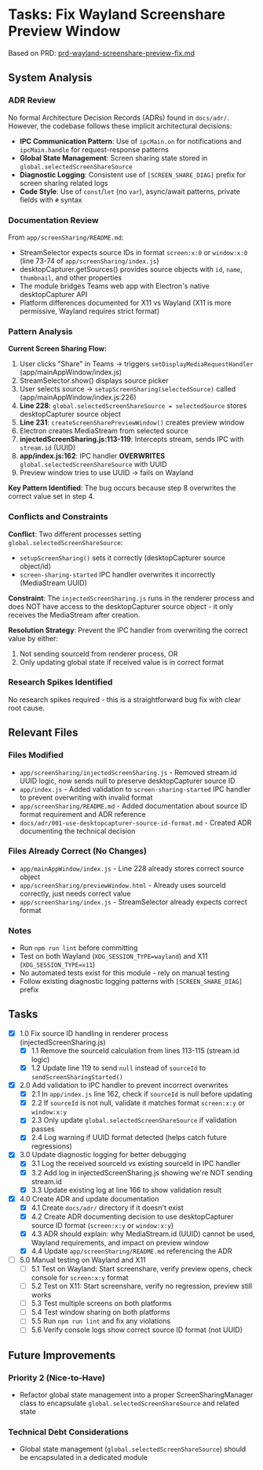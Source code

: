 # Tasks: Fix Wayland Screenshare Preview Window

Based on PRD: [prd-wayland-screenshare-preview-fix.md](prd-wayland-screenshare-preview-fix.md)

## System Analysis

### ADR Review

No formal Architecture Decision Records (ADRs) found in `docs/adr/`. However, the codebase follows these implicit architectural decisions:

- **IPC Communication Pattern**: Use of `ipcMain.on` for notifications and `ipcMain.handle` for request-response patterns
- **Global State Management**: Screen sharing state stored in `global.selectedScreenShareSource`
- **Diagnostic Logging**: Consistent use of `[SCREEN_SHARE_DIAG]` prefix for screen sharing related logs
- **Code Style**: Use of `const`/`let` (no `var`), async/await patterns, private fields with `#` syntax

### Documentation Review

From `app/screenSharing/README.md`:
- StreamSelector expects source IDs in format `screen:x:0` or `window:x:0` (line 73-74 of `app/screenSharing/index.js`)
- desktopCapturer.getSources() provides source objects with `id`, `name`, `thumbnail`, and other properties
- The module bridges Teams web app with Electron's native desktopCapturer API
- Platform differences documented for X11 vs Wayland (X11 is more permissive, Wayland requires strict format)

### Pattern Analysis

**Current Screen Sharing Flow:**
1. User clicks "Share" in Teams → triggers `setDisplayMediaRequestHandler` (app/mainAppWindow/index.js)
2. StreamSelector.show() displays source picker
3. User selects source → `setupScreenSharing(selectedSource)` called (app/mainAppWindow/index.js:226)
4. **Line 228**: `global.selectedScreenShareSource = selectedSource` stores desktopCapturer source object
5. **Line 231**: `createScreenSharePreviewWindow()` creates preview window
6. Electron creates MediaStream from selected source
7. **injectedScreenSharing.js:113-119**: Intercepts stream, sends IPC with `stream.id` (UUID)
8. **app/index.js:162**: IPC handler **OVERWRITES** `global.selectedScreenShareSource` with UUID
9. Preview window tries to use UUID → fails on Wayland

**Key Pattern Identified**: The bug occurs because step 8 overwrites the correct value set in step 4.

### Conflicts and Constraints

**Conflict**: Two different processes setting `global.selectedScreenShareSource`:
- `setupScreenSharing()` sets it correctly (desktopCapturer source object/id)
- `screen-sharing-started` IPC handler overwrites it incorrectly (MediaStream UUID)

**Constraint**: The `injectedScreenSharing.js` runs in the renderer process and does NOT have access to the desktopCapturer source object - it only receives the MediaStream after creation.

**Resolution Strategy**: Prevent the IPC handler from overwriting the correct value by either:
1. Not sending sourceId from renderer process, OR
2. Only updating global state if received value is in correct format

### Research Spikes Identified

No research spikes required - this is a straightforward bug fix with clear root cause.

## Relevant Files

### Files Modified

- `app/screenSharing/injectedScreenSharing.js` - Removed stream.id UUID logic, now sends null to preserve desktopCapturer source ID
- `app/index.js` - Added validation to `screen-sharing-started` IPC handler to prevent overwriting with invalid format
- `app/screenSharing/README.md` - Added documentation about source ID format requirement and ADR reference
- `docs/adr/001-use-desktopcapturer-source-id-format.md` - Created ADR documenting the technical decision

### Files Already Correct (No Changes)

- `app/mainAppWindow/index.js` - Line 228 already stores correct source object
- `app/screenSharing/previewWindow.html` - Already uses sourceId correctly, just needs correct value
- `app/screenSharing/index.js` - StreamSelector already expects correct format

### Notes

- Run `npm run lint` before committing
- Test on both Wayland (`XDG_SESSION_TYPE=wayland`) and X11 (`XDG_SESSION_TYPE=x11`)
- No automated tests exist for this module - rely on manual testing
- Follow existing diagnostic logging patterns with `[SCREEN_SHARE_DIAG]` prefix

## Tasks

- [x] 1.0 Fix source ID handling in renderer process (injectedScreenSharing.js)
  - [x] 1.1 Remove the sourceId calculation from lines 113-115 (stream.id logic)
  - [x] 1.2 Update line 119 to send `null` instead of `sourceId` to `sendScreenSharingStarted()`

- [x] 2.0 Add validation to IPC handler to prevent incorrect overwrites
  - [x] 2.1 In `app/index.js` line 162, check if `sourceId` is null before updating
  - [x] 2.2 If `sourceId` is not null, validate it matches format `screen:x:y` or `window:x:y`
  - [x] 2.3 Only update `global.selectedScreenShareSource` if validation passes
  - [x] 2.4 Log warning if UUID format detected (helps catch future regressions)

- [x] 3.0 Update diagnostic logging for better debugging
  - [x] 3.1 Log the received sourceId vs existing sourceId in IPC handler
  - [x] 3.2 Add log in injectedScreenSharing.js showing we're NOT sending stream.id
  - [x] 3.3 Update existing log at line 166 to show validation result

- [x] 4.0 Create ADR and update documentation
  - [x] 4.1 Create `docs/adr/` directory if it doesn't exist
  - [x] 4.2 Create ADR documenting decision to use desktopCapturer source ID format (`screen:x:y` or `window:x:y`)
  - [x] 4.3 ADR should explain: why MediaStream.id (UUID) cannot be used, Wayland requirements, and impact on preview window
  - [x] 4.4 Update `app/screenSharing/README.md` referencing the ADR

- [ ] 5.0 Manual testing on Wayland and X11
  - [ ] 5.1 Test on Wayland: Start screenshare, verify preview opens, check console for `screen:x:y` format
  - [ ] 5.2 Test on X11: Start screenshare, verify no regression, preview still works
  - [ ] 5.3 Test multiple screens on both platforms
  - [ ] 5.4 Test window sharing on both platforms
  - [ ] 5.5 Run `npm run lint` and fix any violations
  - [ ] 5.6 Verify console logs show correct source ID format (not UUID)

## Future Improvements

### Priority 2 (Nice-to-Have)

- Refactor global state management into a proper ScreenSharingManager class to encapsulate `global.selectedScreenShareSource` and related state

### Technical Debt Considerations

- Global state management (`global.selectedScreenShareSource`) should be encapsulated in a dedicated module
